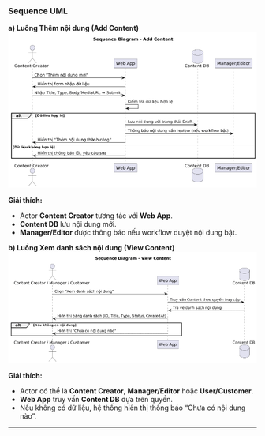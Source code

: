 ### Sequence UML  

**a) Luồng Thêm nội dung (Add Content)**  
![Sequence Add Content](seqadd.png)

**Giải thích:**  
- Actor **Content Creator** tương tác với **Web App**.  
- **Content DB** lưu nội dung mới.  
- **Manager/Editor** được thông báo nếu workflow duyệt nội dung bật.  

**b) Luồng Xem danh sách nội dung (View Content)**  
![Sequence View Content](seqview.png)  

**Giải thích:**  
- Actor có thể là **Content Creator**, **Manager/Editor** hoặc **User/Customer**.  
- **Web App** truy vấn **Content DB** dựa trên quyền.  
- Nếu không có dữ liệu, hệ thống hiển thị thông báo “Chưa có nội dung nào”.  
---
